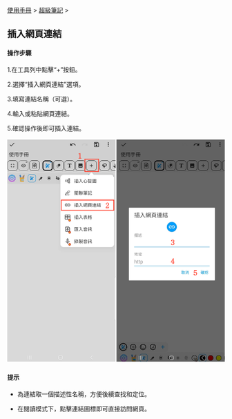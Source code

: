 [使用手冊](/dragonnest/drawnote/manual/zh) > [超級筆記](/dragonnest/drawnote/manual/zh/super_note) >

插入網頁連結
---
#### 操作步驟

1.在工具列中點擊“+”按鈕。

2.選擇“插入網頁連結”選項。

3.填寫連結名稱（可選）。

4.輸入或粘貼網頁連結。

5.確認操作後即可插入連結。

![](imgs/insert_web_link1.png)

#### 提示
- 為連結取一個描述性名稱，方便後續查找和定位。

- 在閱讀模式下，點擊連結圖標即可直接訪問網頁。